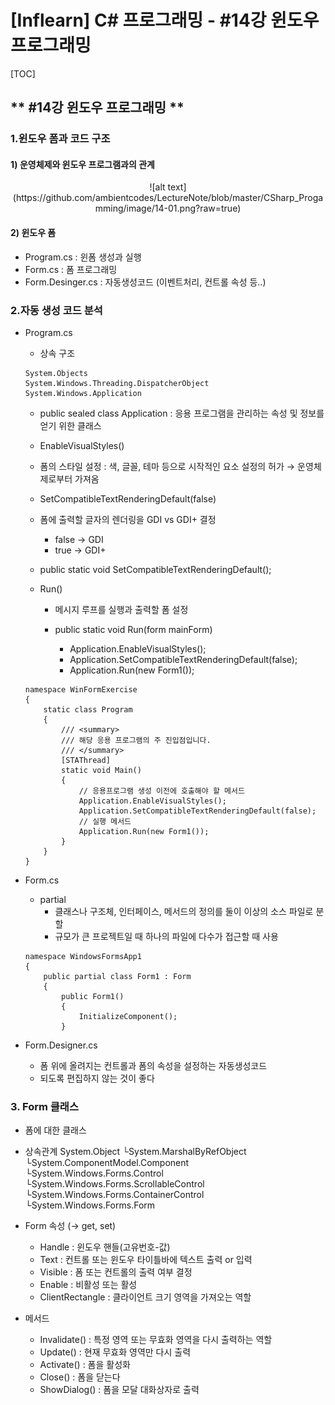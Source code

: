 # [Inflearn] C# 프로그래밍 - #14강 윈도우 프로그래밍
[TOC]
## ** #14강 윈도우 프로그래밍 **
### 1.윈도우 폼과 코드 구조
#### 1) 운영체제와 윈도우 프로그램과의 관계
<center>![alt text](https://github.com/ambientcodes/LectureNote/blob/master/CSharp_Progamming/image/14-01.png?raw=true)</center>

#### 2) 윈도우 폼
- Program.cs : 윈폼 생성과 실행
- Form.cs : 폼 프로그래밍
- Form.Desinger.cs : 자동생성코드 (이벤트처리, 컨트롤 속성 등..)

### 2.자동 생성 코드 분석
- Program.cs
	- 상속 구조
	```
    System.Objects
    System.Windows.Threading.DispatcherObject
    System.Windows.Application
    ```
    - public sealed class Application
    	: 응용 프로그램을 관리하는 속성 및 정보를 얻기 위한 클래스

    - EnableVisualStyles()
    - 폼의 스타일 설정 : 색, 글꼴, 테마 등으로 시작적인 요소 설정의 허가
    	→ 운영체제로부터 가져옴

    - SetCompatibleTextRenderingDefault(false)
    - 폼에 출력할 글자의 렌더링을 GDI vs GDI+ 결정
        - false → GDI
        - true → GDI+
    - public static void SetCompatibleTextRenderingDefault();

    - Run()

        - 메시지 루프를 실행과 출력할 폼 설정

        - public static void Run(form mainForm)
            * Application.EnableVisualStyles();
            * Application.SetCompatibleTextRenderingDefault(false);
            * Application.Run(new Form1());

    ```
    namespace WinFormExercise
    {
        static class Program
        {
            /// <summary>
            /// 해당 응용 프로그램의 주 진입점입니다.
            /// </summary>
            [STAThread]
            static void Main()
            {
                // 응용프로그램 생성 이전에 호출해야 할 메서드
                Application.EnableVisualStyles();
                Application.SetCompatibleTextRenderingDefault(false);
                // 실행 메서드
                Application.Run(new Form1());
            }
        }
    }
    ```

- Form.cs
	* partial
        - 클래스나 구조체, 인터페이스, 메서드의 정의를 둘이 이상의 소스 파일로 분할
		- 규모가 큰 프로젝트일 때 하나의 파일에 다수가 접근할 때 사용
    ```
    namespace WindowsFormsApp1
    {
        public partial class Form1 : Form
        {
            public Form1()
            {
                InitializeComponent();
            }
    ```

- Form.Designer.cs
    - 폼 위에 올려지는 컨트롤과 폼의 속성을 설정하는 자동생성코드
    - 되도록 편집하지 않는 것이 좋다

### 3. Form 클래스
- 폼에 대한 클래스
- 상속관계
    System.Object
    └System.MarshalByRefObject
    └System.ComponentModel.Component
    └System.Windows.Forms.Control
    └System.Windows.Forms.ScrollableControl
    └System.Windows.Forms.ContainerControl
    └System.Windows.Forms.Form

- Form 속성 (→ get, set)
	- Handle : 윈도우 핸들(고유번호-값)
	- Text : 컨트롤 또는 윈도우 타이틀바에 텍스트 출력 or 입력
	- Visible : 폼 또는 컨트롤의 출력 여부 결정
	- Enable : 비활성 또는 활성
	- ClientRectangle : 클라이언트 크기 영역을 가져오는 역할

- 메서드
	- Invalidate() : 특정 영역 또는 무효화 영역을 다시 출력하는 역할
	- Update() : 현재 무효화 영역만 다시 출력
	- Activate() : 폼을 활성화
	- Close() : 폼을 닫는다
	- ShowDialog() : 폼을 모달 대화상자로 출력


